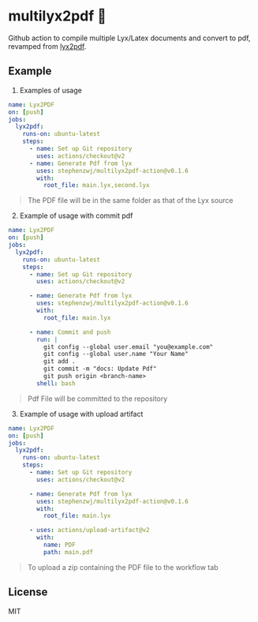 # multilyx2pdf :notebook_with_decorative_cover:

Github action to compile multiple Lyx/Latex documents and convert to pdf, revamped from [lyx2pdf](https://github.com/vaggeliskls/lyx2pdf-action).

## Example

1.  Examples of usage

```yml
name: Lyx2PDF
on: [push]
jobs:
  lyx2pdf:
    runs-on: ubuntu-latest
    steps:
      - name: Set up Git repository
        uses: actions/checkout@v2
      - name: Generate Pdf from lyx
        uses: stephenzwj/multilyx2pdf-action@v0.1.6
        with:
          root_file: main.lyx,second.lyx
```

> The PDF file will be in the same folder as that of the Lyx source

2.  Example of usage with commit pdf

```yml
name: Lyx2PDF
on: [push]
jobs:
  lyx2pdf:
    runs-on: ubuntu-latest
    steps:
      - name: Set up Git repository
        uses: actions/checkout@v2

      - name: Generate Pdf from lyx
        uses: stephenzwj/multilyx2pdf-action@v0.1.6
        with:
          root_file: main.lyx

      - name: Commit and push
        run: |
          git config --global user.email "you@example.com"
          git config --global user.name "Your Name"
          git add .
          git commit -m "docs: Update Pdf"
          git push origin <branch-name>
        shell: bash
```

> Pdf File will be committed to the repository

3.  Example of usage with upload artifact

```yml
name: Lyx2PDF
on: [push]
jobs:
  lyx2pdf:
    runs-on: ubuntu-latest
    steps:
      - name: Set up Git repository
        uses: actions/checkout@v2

      - name: Generate Pdf from lyx
        uses: stephenzwj/multilyx2pdf-action@v0.1.6
        with:
          root_file: main.lyx

      - uses: actions/upload-artifact@v2
        with:
          name: PDF
          path: main.pdf
```

> To upload a zip containing the PDF file to the workflow tab

## License

MIT

